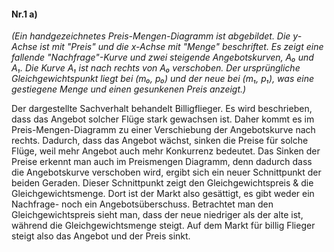 #### Nr.1 a)

*(Ein handgezeichnetes Preis-Mengen-Diagramm ist abgebildet. Die y-Achse ist mit "Preis" und die x-Achse mit "Menge" beschriftet. Es zeigt eine fallende "Nachfrage"-Kurve und zwei steigende Angebotskurven, A₀ und A₁. Die Kurve A₁ ist nach rechts von A₀ verschoben. Der ursprüngliche Gleichgewichtspunkt liegt bei (m₀, p₀) und der neue bei (m₁, p₁), was eine gestiegene Menge und einen gesunkenen Preis anzeigt.)*

Der dargestellte Sachverhalt behandelt Billigflieger. Es wird beschrieben, dass das Angebot solcher Flüge stark gewachsen ist. Daher kommt es im Preis-Mengen-Diagramm zu einer Verschiebung der Angebotskurve nach rechts. Dadurch, dass das Angebot wächst, sinken die Preise für solche Flüge, weil mehr Angebot auch mehr Konkurrenz bedeutet. Das Sinken der Preise erkennt man auch im Preismengen Diagramm, denn dadurch dass die Angebotskurve verschoben wird, ergibt sich ein neuer Schnittpunkt der beiden Geraden. Dieser Schnittpunkt zeigt den Gleichgewichtspreis & die Gleichgewichtsmenge. Dort ist der Markt also gesättigt, es gibt weder ein Nachfrage- noch ein Angebotsüberschuss. Betrachtet man den Gleichgewichtspreis sieht man, dass der neue niedriger als der alte ist, während die Gleichgewichtsmenge steigt. Auf dem Markt für billig Flieger steigt also das Angebot und der Preis sinkt.

